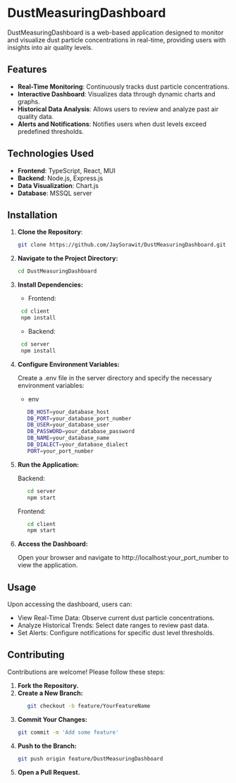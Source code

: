 # DustMeasuringDashboard

DustMeasuringDashboard is a web-based application designed to monitor and visualize dust particle concentrations in real-time, providing users with insights into air quality levels.

## Features

- **Real-Time Monitoring**: Continuously tracks dust particle concentrations.
- **Interactive Dashboard**: Visualizes data through dynamic charts and graphs.
- **Historical Data Analysis**: Allows users to review and analyze past air quality data.
- **Alerts and Notifications**: Notifies users when dust levels exceed predefined thresholds.

## Technologies Used

- **Frontend**: TypeScript, React, MUI
- **Backend**: Node.js, Express.js
- **Data Visualization**: Chart.js
- **Database**: MSSQL server

## Installation

1. **Clone the Repository**:
   ```bash
   git clone https://github.com/JaySorawit/DustMeasuringDashboard.git
   ```
2. **Navigate to the Project Directory:**
   ```bash
   cd DustMeasuringDashboard
   ```
3. **Install Dependencies:**
     - Frontend:
      ```bash
       cd client
       npm install
      ```
     - Backend:
      ```bash
       cd server
       npm install
      ```
4. **Configure Environment Variables:**
   
   Create a .env file in the server directory and specify the necessary environment variables:
   - env
   ```bash
      DB_HOST=your_database_host
      DB_PORT=your_database_port_number
      DB_USER=your_database_user
      DB_PASSWORD=your_database_password
      DB_NAME=your_database_name
      DB_DIALECT=your_database_dialect
      PORT=your_port_number
   ```
7. **Run the Application:**
   
   Backend:
      ```bash
         cd server
         npm start
      ```
   Frontend:
      ```bash
         cd client
         npm start
      ```
8. **Access the Dashboard:**

   Open your browser and navigate to http://localhost:your_port_number to view the application.

## Usage

Upon accessing the dashboard, users can:
- View Real-Time Data: Observe current dust particle concentrations.
- Analyze Historical Trends: Select date ranges to review past data.
- Set Alerts: Configure notifications for specific dust level thresholds.

## Contributing

Contributions are welcome! Please follow these steps:

1. **Fork the Repository.**
2. **Create a New Branch:**
   ```bash
      git checkout -b feature/YourFeatureName
   ```
3. **Commit Your Changes:**
   ```bash
   git commit -m 'Add some feature'
   ```
4. **Push to the Branch:**
   ```bash
   git push origin feature/DustMeasuringDashboard
   ```
5. **Open a Pull Request.**
